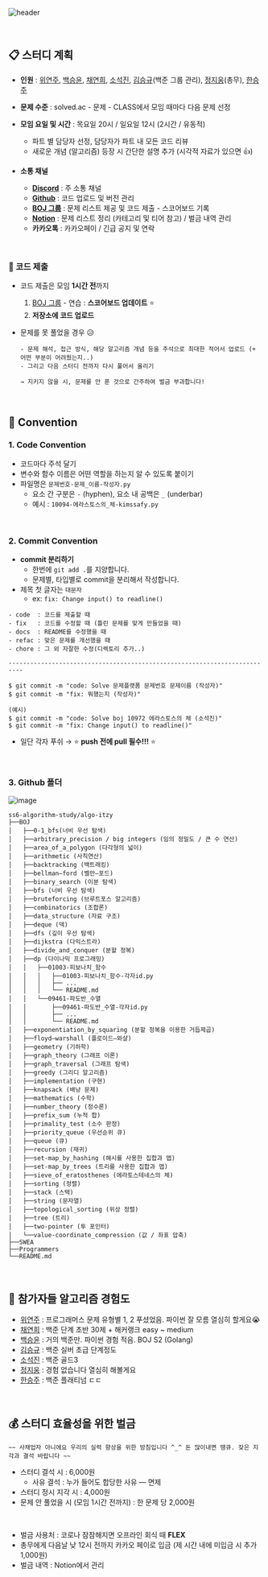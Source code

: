 ![header](https://capsule-render.vercel.app/api?type=soft&color=auto&height=300&section=header&text=Algo%-Itzy&desc=Algorithms%20Study%20Group!&fontSize=90&descAlign=57&descAlignY=70&&animation=twinkling)

<br>

## 📋 스터디 계획

- **인원** : [위연주](https://github.com/Julia-we-s2), [백승윤](https://github.com/YoonBaek), [채연희](https://github.com/hing9u), [소석진](https://github.com/seokzin), [김승규](https://github.com/ed-kyu)(백준 그룹 관리), [정지웅](https://github.com/JiWoongJeong)(총무), [한승주](https://github.com/chaselover)
- **문제 수준** : solved.ac - 문제 - CLASS에서 모임 때마다 다음 문제 선정

- **모임 요일 및 시간** : 목요일 20시 / 일요일 12시 (2시간 / 유동적)
    - 파트 별 담당자 선정, 담당자가 파트 내 모든 코드 리뷰
    - 새로운 개념 (알고리즘) 등장 시 간단한 설명 추가 (시각적 자료가 있으면 👍)

- **소통 채널**
    - [**Discord**](https://discord.gg/CTNYwBW8) : 주 소통 채널
    - [**Github**](https://github.com/ss6-algorithm-study/algo-itzy) : 코드 업로드 및 버전 관리
    - [**BOJ 그룹**](https://www.acmicpc.net/group/11918) : 문제 리스트 제공 및 코드 제출 - 스코어보드 기록
    - [**Notion**](https://www.notion.so/Algo-Itzy-ca5f3350ae5e42cdb487549170fa6f09) : 문제 리스트 정리 (카테고리 및 티어 참고) / 벌금 내역 관리
    - **카카오톡** : 카카오페이 / 긴급 공지 및 연락

<br>

### 🚀 코드 제출

- 코드 제출은 모임 **1시간 전**까지
    1. [BOJ 그룹](https://www.acmicpc.net/group/11918) - 연습 : **스코어보드 업데이트** ⭐
    2. **저장소에 코드 업로드**

- 문제를 못 풀었을 경우 😥
    ```
    - 문제 해석, 접근 방식, 해당 알고리즘 개념 등을 주석으로 최대한 적어서 업로드 (+ 어떤 부분이 어려웠는지..)
    - 그리고 다음 스터디 전까지 다시 풀어서 올리기

    → 지키지 않을 시, 문제를 안 푼 것으로 간주하여 벌금 부과합니다!
    ```


<br>

## 📜 Convention

### 1. **Code Convention**

- 코드마다 주석 달기
- 변수와 함수 이름은 어떤 역할을 하는지 알 수 있도록 붙이기
- 파일명은 `문제번호-문제_이름-작성자.py`
    - 요소 간 구분은 `-` (hyphen), 요소 내 공백은 `_` (underbar)
    - 예시 : `10094-에라스토스의_체-kimssafy.py`


<br>

### 2. **Commit Convention**

- **commit 분리하기**
  - 한번에 `git add .`를 지양합니다.
  - 문제별, 타입별로 commit을 분리해서 작성합니다.
- 제목 첫 글자는 `대문자`
  - ex: `fix: Change input() to readline()`

```
- code  : 코드를 제출할 때
- fix   : 코드를 수정할 때 (틀린 문제를 맞게 만들었을 때)
- docs  : README를 수정했을 때
- refac : 맞은 문제를 개선했을 때
- chore : 그 외 자잘한 수정(디렉토리 추가..)

--------------------------------------------------------------------------

$ git commit -m "code: Solve 문제플랫폼 문제번호 문제이름 (작성자)"
$ git commit -m "fix: 뭐했는지 (작성자)"

(예시)
$ git commit -m "code: Solve boj 10972 에라스토스의 체 (소석진)"
$ git commit -m "fix: Change input() to readline()"
```

- 일단 각자 푸쉬 → ⭐ **push 전에 pull 필수!!!** ⭐



<br>

### 3. Github 폴더

![image](https://user-images.githubusercontent.com/87457066/128278963-21470384-3c70-450d-936c-5b3e34723f78.png)

```
ss6-algorithm-study/algo-itzy
├──BOJ
│   ├──0-1_bfs(너비 우선 탐색)	
│   ├──arbitrary_precision / big integers (임의 정밀도 / 큰 수 연산)	
│   ├──area_of_a_polygon (다각형의 넓이)	
│   ├──arithmetic (사칙연산)	
│   ├──backtracking (백트래킹)	
│   ├──bellman–ford (벨만–포드)	
│   ├──binary_search (이분 탐색)	
│   ├──bfs (너비 우선 탐색)	
│   ├──bruteforcing (브루트포스 알고리즘)	
│   ├──combinatorics (조합론)	
│   ├──data_structure (자료 구조)	
│   ├──deque (덱)	
│   ├──dfs (깊이 우선 탐색)	
│   ├──dijkstra (다익스트라)	
│   ├──divide_and_conquer (분할 정복)	
│   ├──dp (다이나믹 프로그래밍)
│   │   ├──01003-피보나치_함수
│   │   │   ├──01003-피보나치_함수-각자id.py
│   │   │   ├── ...
│   │   │   └── README.md
│   │   └──09461-파도반_수열
│   │       ├──09461-파도반_수열-각자id.py
│   │       ├── ...
│   │       └── README.md
│   ├──exponentiation_by_squaring (분할 정복을 이용한 거듭제곱)	
│   ├──floyd–warshall (플로이드–와샬)	
│   ├──geometry (기하학)	
│   ├──graph_theory (그래프 이론)	
│   ├──graph_traversal (그래프 탐색)	
│   ├──greedy (그리디 알고리즘)	
│   ├──implementation (구현)	
│   ├──knapsack (배낭 문제)	
│   ├──mathematics (수학)	
│   ├──number_theory (정수론)	
│   ├──prefix_sum (누적 합)	
│   ├──primality_test (소수 판정)	
│   ├──priority_queue (우선순위 큐)	
│   ├──queue (큐)	
│   ├──recursion (재귀)	
│   ├──set-map_by_hashing (해시를 사용한 집합과 맵)	
│   ├──set-map_by_trees (트리를 사용한 집합과 맵)	
│   ├──sieve_of_eratosthenes (에라토스테네스의 체)	
│   ├──sorting (정렬)	
│   ├──stack (스택)	
│   ├──string (문자열)	
│   ├──topological_sorting (위상 정렬)	
│   ├──tree (트리)	
│   ├──two-pointer (투 포인터)	
│   └──value-coordinate_compression (값 / 좌표 압축)
├──SWEA
├──Programmers
└──README.md
```



<br>

## 🙆 **참가자들 알고리즘 경험도**

- [위연주](https://github.com/Julia-we-s2)  : 프로그래머스 문제 유형별 1, 2 푸셨었음. 파이썬 잘 모름 열심히 할게요😭
- [채연희](https://github.com/hing9u)  : 백준 단계 초반 30제 + 해커랭크 easy ~ medium
- [백승윤](https://github.com/YoonBaek)  : 거의 백준만. 파이썬 경험 적음. BOJ S2 (Golang)
- [김승규](https://github.com/ed-kyu)  : 백준 실버 초급 단계정도
- [소석진](https://github.com/seokzin)  : 백준 골드3
- [정지웅](https://github.com/JiWoongJeong)  : 경험 없습니다 열심히 해볼게요
- [한승주](https://github.com/chaselover)  : 백준 플래티넘 ㄷㄷ



<br>

## 💰 스터디 효율성을 위한 벌금

    ~~ 사채업자 아니에요 우리의 실력 향상을 위한 방침입니다 ^_^ 돈 많이내면 땡큐. 잦은 지각과 결석 바랍니다 ~~

- 스터디 결석 시 : 6,000원
    - 사유 결석 : 누가 들어도 합당한 사유 — 면제
- 스터디 정시 지각 시 : 4,000원
- 문제 안 풀었을 시 (모임 1시간 전까지) : 한 문제 당 2,000원

<br>

- 벌금 사용처 : 코로나 잠잠해지면 오프라인 회식 때 **FLEX**
- 총무에게 다음날 낮 12시 전까지 카카오 페이로 입금 (제 시간 내에 미입금 시 추가 1,000원)
- 벌금 내역 : Notion에서 관리

